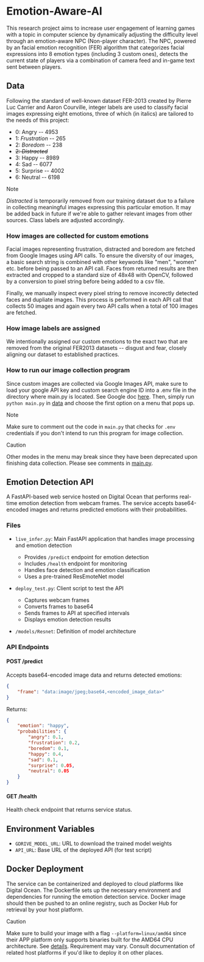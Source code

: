 # Emotion-Aware-AI
This research project aims to increase user engagement of learning games with a topic in computer science by dynamically adjusting the difficulty level through an emotion-aware NPC (Non-player character). The NPC, powered by an facial emotion recognition (FER) algorithm that categorizes facial expressions into 8 emotion types (including 3 custom ones), detects the current state of players via a combination of camera feed and in-game text sent between players.

## Data
Following the standard of well-known dataset FER-2013 created by Pierre Luc Carrier and Aaron Courville, integer labels are used to classify facial images expressing eight emotions, three of which (in italics) are tailored to the needs of this project:
- 0: Angry -- 4953
- 1: *Frustration* -- 265
- 2: *Boredom* -- 238
- ~~2: *Distracted*~~
- 3: Happy -- 8989
- 4: Sad -- 6077
- 5: Surprise -- 4002
- 6: Neutral -- 6198
> [!Note]
> *Distracted* is temporarily removed from our training dataset due to a failure in collecting meaningful images expressing this particular emotion. It may be added back in future if we're able to gather relevant images from other sources. Class labels are adjusted accordingly.

### How images are collected for custom emotions
Facial images representing frustration, distracted and boredom are fetched from Google Images using API calls. To ensure the diversity of our images, a basic search string is combined with other keywords like "men", "women" etc. before being passed to an API call. Faces from returned results are then extracted and cropped to a standard size of 48x48 with OpenCV, followed by a conversion to pixel string before being added to a csv file.

Finally, we manually inspect every pixel string to remove incorectly detected faces and dupliate images. This process is performed in each API call that collects 50 images and again every two API calls when a total of 100 images are fetched. 

### How image labels are assigned
We intentionally assigned our custom emotions to the exact two that are removed from the original FER2013 datasets -- disgust and fear, closely aligning our dataset to established practices.

### How to run our image collection program
Since custom images are collected via Google Images API, make sure to load your google API key and custom search engine ID into a .env file in the directory where main.py is located. See Google doc [here](https://developers.google.com/custom-search/v1/overview). Then, simply run `python main.py` in [data](data/main.py) and choose the first option on a menu that pops up.
> [!Note]
> Make sure to comment out the code in `main.py` that checks for `.env` credentials if you don't intend to run this program for image collection. 

> [!CAUTION]
> Other modes in the menu may break since they have been deprecated upon finishing data collection. Please see comments in [main.py](data/main.py). 

## Emotion Detection API

A FastAPI-based web service hosted on Digital Ocean that performs real-time emotion detection from webcam frames. The service accepts base64-encoded images and returns predicted emotions with their probabilities.

### Files

- `live_infer.py`: Main FastAPI application that handles image processing and emotion detection
  - Provides `/predict` endpoint for emotion detection
  - Includes `/health` endpoint for monitoring
  - Handles face detection and emotion classification
  - Uses a pre-trained ResEmoteNet model

- `deploy_test.py`: Client script to test the API
  - Captures webcam frames
  - Converts frames to base64
  - Sends frames to API at specified intervals
  - Displays emotion detection results

- `/models/Resnet`: Definition of model architecture 

### API Endpoints

#### POST /predict
Accepts base64-encoded image data and returns detected emotions:
```json
{
    "frame": "data:image/jpeg;base64,<encoded_image_data>"
}
```

Returns:
```json
{
    "emotion": "happy",
    "probabilities": {
        "angry": 0.1,
        "frustration": 0.2,
        "boredom": 0.1,
        "happy": 0.4,
        "sad": 0.1,
        "surprise": 0.05,
        "neutral": 0.05
    }
}
```

#### GET /health
Health check endpoint that returns service status.

## Environment Variables
- `GDRIVE_MODEL_URL`: URL to download the trained model weights
- `API_URL`: Base URL of the deployed API (for test script)

## Docker Deployment
The service can be containerized and deployed to cloud platforms like Digital Ocean. The Dockerfile sets up the necessary environment and dependencies for running the emotion detection service. Docker image should then be pushed to an online registry, such as Docker Hub for retrieval by your host platform. 

> [!CAUTION]
> Make sure to build your image with a flag `--platform=linux/amd64` since their APP platform only supports binaries built for the AMD64 CPU architecture. See [details](https://docs.digitalocean.com/products/app-platform/details/limits/#:~:text=built%20for%20the-,AMD64,-CPU%20architecture). Requirement may vary. Consult documentation of related host platforms if you'd like to deploy it on other places.